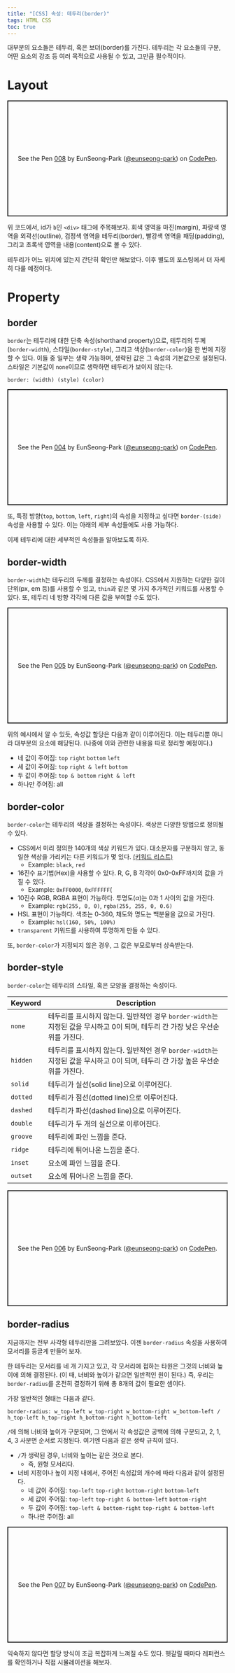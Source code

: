 ```yaml
---
title: "[CSS] 속성: 테두리(border)"
tags: HTML CSS
toc: true
---
```


대부분의 요소들은 테두리, 혹은 보더(border)를 가진다. 테두리는 각 요소들의 구분, 어떤 요소의 강조 등 여러 목적으로 사용될 수 있고, 그만큼 필수적이다. 

# Layout
<p class="codepen" data-height="265" data-theme-id="dark" data-default-tab="css,result" data-user="eunseong-park" data-slug-hash="gOaVvNY" style="height: 265px; box-sizing: border-box; display: flex; align-items: center; justify-content: center; border: 2px solid; margin: 1em 0; padding: 1em;" data-pen-title="008">
  <span>See the Pen <a href="https://codepen.io/eunseong-park/pen/gOaVvNY">
  008</a> by EunSeong-Park (<a href="https://codepen.io/eunseong-park">@eunseong-park</a>)
  on <a href="https://codepen.io">CodePen</a>.</span>
</p>
<script async src="https://static.codepen.io/assets/embed/ei.js"></script>

위 코드에서, id가 `b`인 `<div>` 태그에 주목해보자. 회색 영역을 마진(margin), 파랑색 영역을 외곽선(outline), 검정색 영역을 테두리(border), 빨강색 영역을 패딩(padding), 그리고 초록색 영역을 내용(content)으로 볼 수 있다. 

테두리가 어느 위치에 있는지 간단히 확인만 해보았다. 이후 별도의 포스팅에서 더 자세히 다룰 예정이다.

# Property
## border
`border`는 테두리에 대한 단축 속성(shorthand property)으로, 테두리의 두께(`border-width`), 스타일(`border-style`), 그리고 색상(`border-color`)을 한 번에 지정할 수 있다. 이들 중 일부는 생략 가능하며, 생략된 값은 그 속성의 기본값으로 설정된다. 스타일은 기본값이 `none`이므로 생략하면 테두리가 보이지 않는다.

`border: (width) (style) (color)`

<p class="codepen" data-height="265" data-theme-id="dark" data-default-tab="css,result" data-user="eunseong-park" data-slug-hash="GRpVrxq" style="height: 265px; box-sizing: border-box; display: flex; align-items: center; justify-content: center; border: 2px solid; margin: 1em 0; padding: 1em;" data-pen-title="004">
  <span>See the Pen <a href="https://codepen.io/eunseong-park/pen/GRpVrxq">
  004</a> by EunSeong-Park (<a href="https://codepen.io/eunseong-park">@eunseong-park</a>)
  on <a href="https://codepen.io">CodePen</a>.</span>
</p>

또, 특정 방향(`top`, `bottom`, `left`, `right`)의 속성을 지정하고 싶다면 `border-(side)` 속성을 사용할 수 있다. 이는 아래의 세부 속성들에도 사용 가능하다.

이제 테두리에 대한 세부적인 속성들을 알아보도록 하자.

## border-width
`border-width`는 테두리의 두께를 결정하는 속성이다. CSS에서 지원하는 다양한 길이 단위(px, em 등)를 사용할 수 있고, `thin`과 같은 몇 가지 추가적인 키워드를 사용할 수 있다. 또, 테두리 네 방향 각각에 다른 값을 부여할 수도 있다. 

<p class="codepen" data-height="265" data-theme-id="dark" data-default-tab="css,result" data-user="eunseong-park" data-slug-hash="dyYxJdv" style="height: 265px; box-sizing: border-box; display: flex; align-items: center; justify-content: center; border: 2px solid; margin: 1em 0; padding: 1em;" data-pen-title="005">
  <span>See the Pen <a href="https://codepen.io/eunseong-park/pen/dyYxJdv">
  005</a> by EunSeong-Park (<a href="https://codepen.io/eunseong-park">@eunseong-park</a>)
  on <a href="https://codepen.io">CodePen</a>.</span>
</p>

위의 예시에서 알 수 있듯, 속성값 할당은 다음과 같이 이루어진다. 이는 테두리뿐 아니라 대부분의 요소에 해당된다. (나중에 이와 관련한 내용을 따로 정리할 예정이다.)

- 네 값이 주어짐: `top` `right` `bottom` `left`
- 세 값이 주어짐: `top` `right & left` `bottom`
- 두 값이 주어짐: `top & bottom` `right & left`
- 하나만 주어짐: all

## border-color
`border-color`는 테두리의 색상을 결정하는 속성이다. 색상은 다양한 방법으로 정의될 수 있다.

- CSS에서 미리 정의한 140개의 색상 키워드가 있다. 대소문자를 구분하지 않고, 동일한 색상을 가리키는 다른 키워드가 몇 있다. [(키워드 리스트)](https://www.tutorialrepublic.com/css-reference/css-color-names.php)
  - Example: `black`, `red`
- 16진수 표기법(Hex)을 사용할 수 있다. R, G, B 각각이 0x0-0xFF까지의 값을 가질 수 있다.
  - Example: `0xFF0000`, `0xFFFFFF`(
- 10진수 RGB, RGBA 표현이 가능하다. 투명도($\alpha$)는 0과 1 사이의 값을 가진다.
  - Example: `rgb(255, 0, 0)`, `rgba(255, 255, 0, 0.6)`
- HSL 표현이 가능하다. 색조는 0-360, 채도와 명도는 백분율을 값으로 가진다.
  - Example: `hsl(160, 50%, 100%)`
- `transparent` 키워드를 사용하여 투명하게 만들 수 있다.

또, `border-color`가 지정되지 않은 경우, 그 값은 부모로부터 상속받는다.

## border-style
`border-color`는 테두리의 스타일, 혹은 모양을 결정하는 속성이다. 

Keyword | Description
---|---
`none` | 테두리를 표시하지 않는다. 일반적인 경우 `border-width`는 지정된 값을 무시하고 0이 되며, 테두리 간 가장 낮은 우선순위를 가진다.
`hidden` | 테두리를 표시하지 않는다. 일반적인 경우 `border-width`는 지정된 값을 무시하고 0이 되며, 테두리 간 가장 높은 우선순위를 가진다.
`solid` | 테두리가 실선(solid line)으로 이루어진다.
`dotted` | 테두리가 점선(dotted line)으로 이루어진다.
`dashed` | 테두리가 파선(dashed line)으로 이루어진다.
`double` | 테두리가 두 개의 실선으로 이루어진다.
`groove` | 테두리에 파인 느낌을 준다.
`ridge` | 테두리에 튀어나온 느낌을 준다.
`inset` | 요소에 파인 느낌을 준다.
`outset` | 요소에 튀어나온 느낌을 준다.

<p class="codepen" data-height="265" data-theme-id="dark" data-default-tab="html,result" data-user="eunseong-park" data-slug-hash="ExVqQYN" style="height: 265px; box-sizing: border-box; display: flex; align-items: center; justify-content: center; border: 2px solid; margin: 1em 0; padding: 1em;" data-pen-title="006">
  <span>See the Pen <a href="https://codepen.io/eunseong-park/pen/ExVqQYN">
  006</a> by EunSeong-Park (<a href="https://codepen.io/eunseong-park">@eunseong-park</a>)
  on <a href="https://codepen.io">CodePen</a>.</span>
</p>

## border-radius
지금까지는 전부 사각형 테두리만을 그려보았다. 이젠 `border-radius` 속성을 사용하여 모서리를 둥글게 만들어 보자.

한 테두리는 모서리를 네 개 가지고 있고, 각 모서리에 접하는 타원은 그것의 너비와 높이에 의해 결정된다. (이 때, 너비와 높이가 같으면 일반적인 원이 된다.) 즉, 우리는 `border-radius`를 온전히 결정하기 위해 총 8개의 값이 필요한 셈이다.

가장 일반적인 형태는 다음과 같다.

```
border-radius: w_top-left w_top-right w_bottom-right w_bottom-left / h_top-left h_top-right h_bottom-right h_bottom-left
```

`/`에 의해 너비와 높이가 구분되며, 그 안에서 각 속성값은 공백에 의해 구분되고, 2, 1, 4, 3 사분면 순서로 지정된다. 여기엔 다음과 같은 생략 규칙이 있다.

- `/`가 생략된 경우, 너비와 높이는 같은 것으로 본다.
  - 즉, 원형 모서리다.
- 너비 지정이나 높이 지정 내에서, 주어진 속성값의 개수에 따라 다음과 같이 설정된다.
  - 네 값이 주어짐: `top-left` `top-right` `bottom-right` `bottom-left`
  - 세 값이 주어짐: `top-left` `top-right & bottom-left` `bottom-right`
  - 두 값이 주어짐: `top-left & bottom-right` `top-right & bottom-left`
  - 하나만 주어짐: all

<p class="codepen" data-height="265" data-theme-id="dark" data-default-tab="css,result" data-user="eunseong-park" data-slug-hash="eYpqVEg" style="height: 265px; box-sizing: border-box; display: flex; align-items: center; justify-content: center; border: 2px solid; margin: 1em 0; padding: 1em;" data-pen-title="007">
  <span>See the Pen <a href="https://codepen.io/eunseong-park/pen/eYpqVEg">
  007</a> by EunSeong-Park (<a href="https://codepen.io/eunseong-park">@eunseong-park</a>)
  on <a href="https://codepen.io">CodePen</a>.</span>
</p>

익숙하지 않다면 할당 방식이 조금 복잡하게 느껴질 수도 있다. 헷갈릴 때마다 레퍼런스를 확인하거나 직접 시뮬레이션을 해보자.

<script async src="https://static.codepen.io/assets/embed/ei.js"></script>



